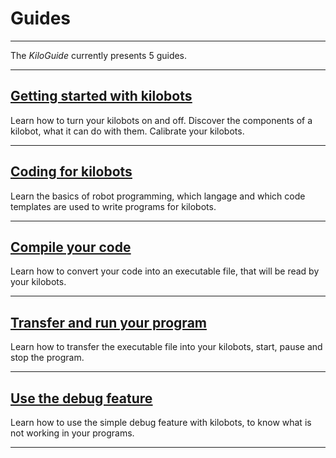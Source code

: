 # Guides
---

The *KiloGuide* currently presents 5 guides.

---

## [<u>Getting started with kilobots</u>](getting-started.md)

Learn how to turn your kilobots on and off. Discover the components of a kilobot, what it can do with them. Calibrate your kilobots.

---

## [<u>Coding for kilobots</u>](coding-for-kilobots.md)

Learn the basics of robot programming, which langage and which code templates are used to write programs for kilobots.

---

## [<u>Compile your code</u>](compile-your-code.md)

Learn how to convert your code into an executable file, that will be read by your kilobots.

---

## [<u>Transfer and run your program</u>](transfer-and-run-your-program.md)

Learn how to transfer the executable file into your kilobots, start, pause and stop the program.

---

## [<u>Use the debug feature</u>](use-the-debug-feature.md)

Learn how to use the simple debug feature with kilobots, to know what is not working in your programs.

---
